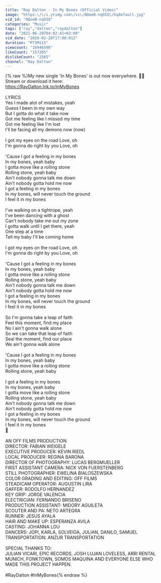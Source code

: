 ```yaml
---
title: "Ray Dalton - In My Bones (Official Video)"
image: "https:\/\/i.ytimg.com\/vi\/0QoeB-nqOIQ\/hqdefault.jpg"
vid_id: "0QoeB-nqOIQ"
categories: "Music"
tags: ["ray","dalton","raydalton"]
date: "2021-06-29T04:02:41+03:00"
vid_date: "2020-02-20T17:00:01Z"
duration: "PT3M11S"
viewcount: "16946598"
likeCount: "157265"
dislikeCount: "2565"
channel: "Ray Dalton"
---
```

{% raw %}My new single 'In My Bones' is out now everywhere. ✌🏻<br />Stream or download it here: <br /><a rel="nofollow" target="blank" href="https://RayDalton.lnk.to/InMyBones">https://RayDalton.lnk.to/InMyBones</a><br /> <br />LYRICS<br />Yes I made alot of mistakes, yeah<br />Guess I been in my own way<br />But I gotta do what it take now<br />Got me feeling like I missed my time<br />Got me feeling like I'm lost<br />I'll be facing all my demons now (now)<br /> <br />I got my eyes on the road Love, oh<br />I'm gonna do right by you Love, oh<br /> <br />'Cause I got a feeling in my bones<br />In my bones, yeah baby<br />I gotta move like a rolling stone<br />Rolling stone, yeah baby<br />Ain't nobody gonna talk me down<br />Ain't nobody gotta hold me now<br />I got a feeling in my bones<br />In my bones, will never touch the ground<br />I feel it in my bones<br /> <br />I've walking on a tightrope, yeah<br />I've been dancing with a ghost<br />Can't nobody take me out my zone<br />I gotta walk until I get there, yeah<br />One step at a time<br />Tell my baby I'll be coming home<br /> <br />I got my eyes on the road Love, oh<br />I'm gonna do right by you Love, oh<br /> <br />'Cause I got a feeling in my bones<br />In my bones, yeah baby<br />I gotta move like a rolling stone<br />Rolling stone, yeah baby<br />Ain't nobody gonna talk me down<br />Ain't nobody gotta hold me now<br />I got a feeling in my bones<br />In my bones, will never touch the ground<br />I feel it in my bones<br /> <br />So I'm gonna take a leap of faith<br />Feel this moment, find my place<br />No I ain't gonna walk alone<br />So we can take that leap of faith<br />Seal the moment, find our place<br />We ain't gonna walk alone<br /> <br />'Cause I got a feeling in my bones<br />In my bones, yeah baby<br />I gotta move like a rolling stone<br />Rolling stone, yeah baby<br /> <br />I got a feeling in my bones<br />In my bones, yeah baby<br />I gotta move like a rolling stone<br />Rolling stone, yeah baby<br />Ain't nobody gonna talk me down<br />Ain't nobody gotta hold me now<br />I got a feeling in my bones<br />In my bones, will never touch the ground<br />I feel it in my bones<br />🌴<br /><br />AN OFF FILMS PRODUCTION<br />DIRECTOR: FABIAN WEIGELE                                                                   <br />EXECUTIVE PRODUCER: KEVIN RIEDL<br />LOCAL PRODUCER: REGINA BARONA<br />DIRECTOR OF PHOTOGRAPHY: LUCAS BERGMUELLER<br />FIRST ASSISTANT CAMERA: NICK VON FUERSTENBERG<br />STILL PHOTOGRAPHER: EWELINA BIALOSZEWSKA<br />COLOR GRADING AND EDITING: OFF FILMS<br />STEADICAM OPERATOR: AUGUSTIN LIRA<br />GAFFER: RODOLFO HERNANDEZ<br />KEY GRIP: JORGE VALENCIA<br />ELECTRICIAN: FERNANDO BRISENO<br />PRODUCTION ASSISTANT: MIDORY AGUILETA<br />SCOUTER AND PA: NETO ARTEGRA <br />RUNNER: JESUS AYALA  <br />HAIR AND MAKE UP: ESPERANZA AVILA  <br />CASTING: JOHANNA LOU<br />DANCERS: JOPI, KARLA, SOLVEIGA, JULIAN, DANILO, SAMUEL<br />TRANSPORTATION: ANZUR TRANSPORTATION<br /> <br />SPECIAL THANKS TO:<br />JULIAN VICARI, EPIC RECORDS, JOSH LUJAN LOVELESS, ARRI RENTAL MUNICH, FONKTOWN, SOMOS MAQUINA AND EVERYONE ELSE WHO MADE THIS PROJECT HAPPEN.<br /><br />#RayDalton #InMyBones{% endraw %}
